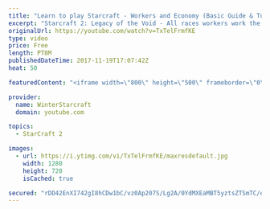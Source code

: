 ```yaml
---
title: "Learn to play Starcraft - Workers and Economy (Basic Guide & Tutorial)"
excerpt: "Starcraft 2: Legacy of the Void - All races workers work the same (mule notwithstanding!)  Wiki on mining: http://wiki.teamliquid.net/starcraft2/Mining_Minerals"
originalUrl: https://youtube.com/watch?v=TxTelFrmfKE
type: video
price: Free
length: PT8M
publishedDateTime: 2017-11-19T17:07:42Z
heat: 50

featuredContent: "<iframe width=\"800\" height=\"500\" frameborder=\"0\" src=\"https://www.youtube.com/embed/TxTelFrmfKE\" allow=\"accelerometer; autoplay; encrypted-media; gyroscope; picture-in-picture\" allowfullscreen></iframe>"

provider:
  name: WinterStarcraft
  domain: youtube.com

topics:
  - StarCraft 2

images:
  - url: https://i.ytimg.com/vi/TxTelFrmfKE/maxresdefault.jpg
    width: 1280
    height: 720
    isCached: true

secured: "rDD42EnXI742gI8hCDw1bC/vz0Ap207S/Lg2A/0YdMXEaMBT5yztsZTSmTC/eZS8htSS2IUSTobkZfM7bmySXIAC12HOdidRMGmuPjafb8kSMKeJ74oH2yDmiuNCIujizrtZ3pcuKyk9+FxD/adwYP6LHITBK0PY3ro6m0fLEkTUlBLcmYVK1F2qE4bJKsj6nZ5H1q33h80pH+cxaoYts1g8aFE7A++m24e7q0E02hQWapFEZqJfM3WakGCaqxpCBTaBmDNobzziZXYQ2DO7KGJim4igeBG3WSVlPFHC95M1QKYnOGhrY7YyU+p+4UNGzUESAVt82YVDFtthU+GgRQSclu04ZnJtAAQi+gUVbfIXpOljGGDj33AYrxuAH8xhKK5FJJGvMBoAh0/aojfdXKe879vV3CDUJCtbs0qAyHM=;BgU5bcNrwRREua4J6mciUA=="
---
```


